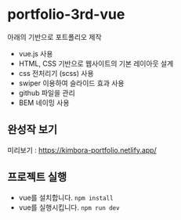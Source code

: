 # portfolio-3rd-vue

아래의 기반으로 포트폴리오 제작
- vue.js 사용
- HTML, CSS 기반으로 웹사이트의 기본 레이아웃 설계
- css 전처리기 (scss) 사용
- swiper 이용하여 슬라이드 효과 사용
- github 파일을 관리
- BEM 네이밍 사용

## 완성작 보기 
미리보기 : https://kimbora-portfolio.netlify.app/

## 프로젝트 실행
- vue를 설치합니다. `npm install`
- vue를 실행시킵니다. `npm run dev`
